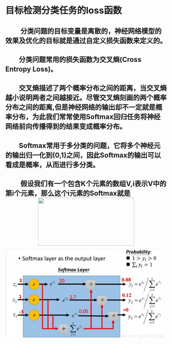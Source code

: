 # 目标检测分类任务的loss函数

## &emsp;&emsp; 分类问题的目标变量是离散的，神经网络模型的效果及优化的目标就是通过自定义损失函数来定义的。

## &emsp;&emsp;分类问题常用的损失函数为交叉熵(Cross Entropy Loss)。

## &emsp;&emsp;交叉熵描述了两个概率分布之间的距离，当交叉熵越小说明两者之间越接近。尽管交叉熵刻画的两个概率分布之间的距离,但是神经网络的输出却不一定就是概率分布，为此我们常常使用Softmax回归任务将神经网络前向传播得到的结果变成概率分布。
  
## &emsp;&emsp;Softmax常用于多分类的问题，它将多个神经元的输出归一化到(0,1)之间，因此Softmax的输出可以看成是概率，从而进行多分类。
  
## &emsp; &emsp;假设我们有一个包含K个元素的数组V,i表示V中的第i个元素，那么这个i元素的Softmax就是 <div align=center><img width="300" height="150" src="http://chart.googleapis.com/chart?chs=300x150&cht=tx&chl=$S_i=\frac{e^i}{sum^{j=k}_{j=1}{e^j}}$"/></div><div align=center>![](media/15687375324109.png)</div>


<!--![](http://chart.googleapis.com/chart?cht=tx&chl=$S_i=\frac{e^i}{sum^{j=k}_{j=1}{e^j}}$)-->

<!--
<center><font face="黑体" size=7> $S_i = \frac{e^i }{sum^{j==k}_{j =1}{e^j}}$</font> </center>-->




